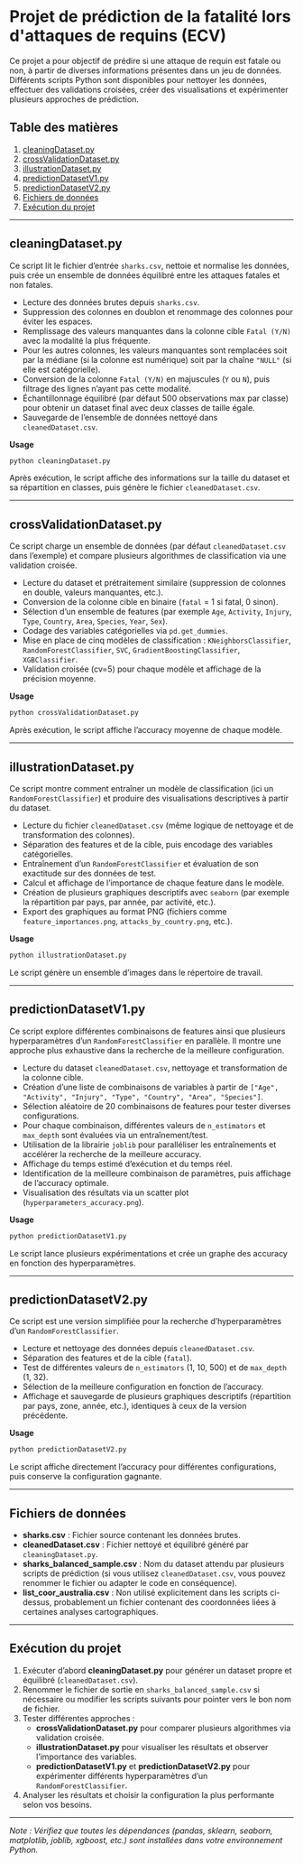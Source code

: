 # Projet de prédiction de la fatalité lors d'attaques de requins (ECV)

Ce projet a pour objectif de prédire si une attaque de requin est fatale ou non, à partir de diverses informations présentes dans un jeu de données. Différents scripts Python sont disponibles pour nettoyer les données, effectuer des validations croisées, créer des visualisations et expérimenter plusieurs approches de prédiction.

## Table des matières

1. [cleaningDataset.py](https://chatgpt.com/c/67c1717e-f094-800e-addb-6714a5e38a26?model=o1#cleaningdatasetpy)
2. [crossValidationDataset.py](https://chatgpt.com/c/67c1717e-f094-800e-addb-6714a5e38a26?model=o1#crossvalidationdatasetpy)
3. [illustrationDataset.py](https://chatgpt.com/c/67c1717e-f094-800e-addb-6714a5e38a26?model=o1#illustrationdatasetpy)
4. [predictionDatasetV1.py](https://chatgpt.com/c/67c1717e-f094-800e-addb-6714a5e38a26?model=o1#predictiondatasetv1py)
5. [predictionDatasetV2.py](https://chatgpt.com/c/67c1717e-f094-800e-addb-6714a5e38a26?model=o1#predictiondatasetv2py)
6. [Fichiers de données](https://chatgpt.com/c/67c1717e-f094-800e-addb-6714a5e38a26?model=o1#fichiers-de-donn%C3%A9es)
7. [Exécution du projet](https://chatgpt.com/c/67c1717e-f094-800e-addb-6714a5e38a26?model=o1#ex%C3%A9cution-du-projet)

---

## cleaningDataset.py

Ce script lit le fichier d’entrée `sharks.csv`, nettoie et normalise les données, puis crée un ensemble de données équilibré entre les attaques fatales et non fatales.

* Lecture des données brutes depuis `sharks.csv`.
* Suppression des colonnes en doublon et renommage des colonnes pour éviter les espaces.
* Remplissage des valeurs manquantes dans la colonne cible `Fatal (Y/N)` avec la modalité la plus fréquente.
* Pour les autres colonnes, les valeurs manquantes sont remplacées soit par la médiane (si la colonne est numérique) soit par la chaîne `"NULL"` (si elle est catégorielle).
* Conversion de la colonne `Fatal (Y/N)` en majuscules (`Y` ou `N`), puis filtrage des lignes n’ayant pas cette modalité.
* Échantillonnage équilibré (par défaut 500 observations max par classe) pour obtenir un dataset final avec deux classes de taille égale.
* Sauvegarde de l’ensemble de données nettoyé dans `cleanedDataset.csv`.

**Usage**

```bash
python cleaningDataset.py
```

Après exécution, le script affiche des informations sur la taille du dataset et sa répartition en classes, puis génère le fichier `cleanedDataset.csv`.

---

## crossValidationDataset.py

Ce script charge un ensemble de données (par défaut `cleanedDataset.csv` dans l’exemple) et compare plusieurs algorithmes de classification via une validation croisée.

* Lecture du dataset et prétraitement similaire (suppression de colonnes en double, valeurs manquantes, etc.).
* Conversion de la colonne cible en binaire (`fatal` = 1 si fatal, 0 sinon).
* Sélection d’un ensemble de features (par exemple `Age`, `Activity`, `Injury`, `Type`, `Country`, `Area`, `Species`, `Year`, `Sex`).
* Codage des variables catégorielles via `pd.get_dummies`.
* Mise en place de cinq modèles de classification : `KNeighborsClassifier`, `RandomForestClassifier`, `SVC`, `GradientBoostingClassifier`, `XGBClassifier`.
* Validation croisée (cv=5) pour chaque modèle et affichage de la précision moyenne.

**Usage**

```bash
python crossValidationDataset.py
```

Après exécution, le script affiche l’accuracy moyenne de chaque modèle.

---

## illustrationDataset.py

Ce script montre comment entraîner un modèle de classification (ici un `RandomForestClassifier`) et produire des visualisations descriptives à partir du dataset.

* Lecture du fichier `cleanedDataset.csv` (même logique de nettoyage et de transformation des colonnes).
* Séparation des features et de la cible, puis encodage des variables catégorielles.
* Entraînement d’un `RandomForestClassifier` et évaluation de son exactitude sur des données de test.
* Calcul et affichage de l’importance de chaque feature dans le modèle.
* Création de plusieurs graphiques descriptifs avec `seaborn` (par exemple la répartition par pays, par année, par activité, etc.).
* Export des graphiques au format PNG (fichiers comme `feature_importances.png`, `attacks_by_country.png`, etc.).

**Usage**

```bash
python illustrationDataset.py
```

Le script génère un ensemble d’images dans le répertoire de travail.

---

## predictionDatasetV1.py

Ce script explore différentes combinaisons de features ainsi que plusieurs hyperparamètres d’un `RandomForestClassifier` en parallèle. Il montre une approche plus exhaustive dans la recherche de la meilleure configuration.

* Lecture du dataset `cleanedDataset.csv`, nettoyage et transformation de la colonne cible.
* Création d’une liste de combinaisons de variables à partir de `["Age", "Activity", "Injury", "Type", "Country", "Area", "Species"]`.
* Sélection aléatoire de 20 combinaisons de features pour tester diverses configurations.
* Pour chaque combinaison, différentes valeurs de `n_estimators` et `max_depth` sont évaluées via un entraînement/test.
* Utilisation de la librairie `joblib` pour paralléliser les entraînements et accélérer la recherche de la meilleure accuracy.
* Affichage du temps estimé d’exécution et du temps réel.
* Identification de la meilleure combinaison de paramètres, puis affichage de l’accuracy optimale.
* Visualisation des résultats via un scatter plot (`hyperparameters_accuracy.png`).

**Usage**

```bash
python predictionDatasetV1.py
```

Le script lance plusieurs expérimentations et crée un graphe des accuracy en fonction des hyperparamètres.

---

## predictionDatasetV2.py

Ce script est une version simplifiée pour la recherche d’hyperparamètres d’un `RandomForestClassifier`.

* Lecture et nettoyage des données depuis `cleanedDataset.csv`.
* Séparation des features et de la cible (`fatal`).
* Test de différentes valeurs de `n_estimators` (1, 10, 500) et de `max_depth` (1, 32).
* Sélection de la meilleure configuration en fonction de l’accuracy.
* Affichage et sauvegarde de plusieurs graphiques descriptifs (répartition par pays, zone, année, etc.), identiques à ceux de la version précédente.

**Usage**

```bash
python predictionDatasetV2.py
```

Le script affiche directement l’accuracy pour différentes configurations, puis conserve la configuration gagnante.

---

## Fichiers de données

* **sharks.csv** : Fichier source contenant les données brutes.
* **cleanedDataset.csv** : Fichier nettoyé et équilibré généré par `cleaningDataset.py`.
* **sharks_balanced_sample.csv** : Nom du dataset attendu par plusieurs scripts de prédiction (si vous utilisez `cleanedDataset.csv`, vous pouvez renommer le fichier ou adapter le code en conséquence).
* **list_coor_australia.csv** : Non utilisé explicitement dans les scripts ci-dessus, probablement un fichier contenant des coordonnées liées à certaines analyses cartographiques.

---

## Exécution du projet

1. Exécuter d’abord **cleaningDataset.py** pour générer un dataset propre et équilibré (`cleanedDataset.csv`).
2. Renommer le fichier de sortie en `sharks_balanced_sample.csv` si nécessaire ou modifier les scripts suivants pour pointer vers le bon nom de fichier.
3. Tester différentes approches :
   * **crossValidationDataset.py** pour comparer plusieurs algorithmes via validation croisée.
   * **illustrationDataset.py** pour visualiser les résultats et observer l’importance des variables.
   * **predictionDatasetV1.py** et **predictionDatasetV2.py** pour expérimenter différents hyperparamètres d’un `RandomForestClassifier`.
4. Analyser les résultats et choisir la configuration la plus performante selon vos besoins.

---

*Note : Vérifiez que toutes les dépendances (pandas, sklearn, seaborn, matplotlib, joblib, xgboost, etc.) sont installées dans votre environnement Python.*
